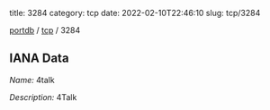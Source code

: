 title: 3284
category: tcp
date: 2022-02-10T22:46:10
slug: tcp/3284

[portdb](/) / [tcp](/category/tcp.html) / 3284


## IANA Data

_Name:_ 4talk

_Description:_ 4Talk

